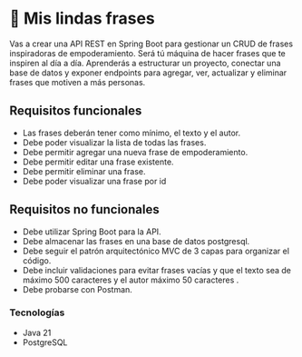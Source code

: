 # :thought_balloon: Mis lindas frases

Vas a crear una API REST en Spring Boot para gestionar un CRUD de frases inspiradoras de empoderamiento. Será tú máquina de hacer frases que te inspiren al día a día. Aprenderás a estructurar un proyecto, conectar una base de datos y exponer endpoints para agregar, ver, actualizar y eliminar frases que motiven a más personas.

## Requisitos funcionales
- Las frases deberán tener como mínimo, el texto y el autor.
- Debe poder visualizar la lista de todas las frases.
- Debe permitir agregar una nueva frase de empoderamiento.
- Debe permitir editar una frase existente.
- Debe permitir eliminar una frase.
- Debe poder visualizar una frase por id

## Requisitos no funcionales
- Debe utilizar Spring Boot para la API.
- Debe almacenar las frases en una base de datos postgresql.
- Debe seguir el patrón arquitectónico MVC de 3 capas para organizar el código.
- Debe incluir validaciones para evitar frases vacías y que el texto sea de máximo 500 caracteres y el autor máximo 50 caracteres .
- Debe probarse con Postman.

### Tecnologías
- Java 21
- PostgreSQL
